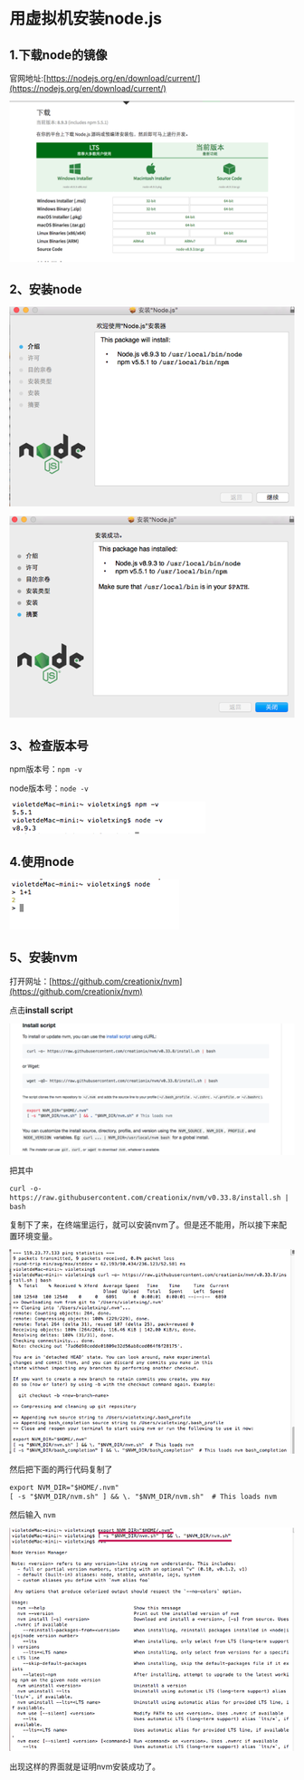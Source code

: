 # 用虚拟机安装node.js

## 1.下载node的镜像

官网地址:[https://nodejs.org/en/download/current/](https://nodejs.org/en/download/current/)

![](1.png)

## 2、安装node

![](2.png)

![](3.png)

## 3、检查版本号

npm版本号：`npm -v`

node版本号：`node -v`

![](4.png)

## 4.使用node

![](5.png)

## 5、安装nvm

打开网址：[https://github.com/creationix/nvm](https://github.com/creationix/nvm)

点击**install script**

![](6.png)

把其中
```
curl -o- https://raw.githubusercontent.com/creationix/nvm/v0.33.8/install.sh | bash
```
复制下了来，在终端里运行，就可以安装nvm了。但是还不能用，所以接下来配置环境变量。

![](7.png)

然后把下面的两行代码复制了

```
export NVM_DIR="$HOME/.nvm"
[ -s "$NVM_DIR/nvm.sh" ] && \. "$NVM_DIR/nvm.sh"  # This loads nvm
```

然后输入 `nvm`

![](8.png)

出现这样的界面就是证明nvm安装成功了。









